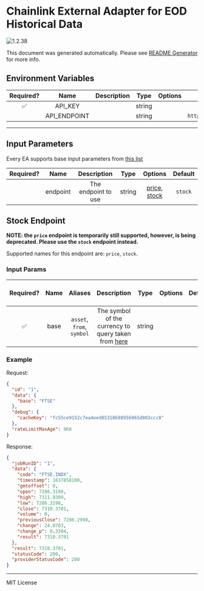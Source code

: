# Chainlink External Adapter for EOD Historical Data

![1.2.38](https://img.shields.io/github/package-json/v/smartcontractkit/external-adapters-js?filename=packages/sources/eodhistoricaldata/package.json)

This document was generated automatically. Please see [README Generator](../../scripts#readme-generator) for more info.

## Environment Variables

| Required? |     Name     | Description |  Type  | Options |             Default             |
| :-------: | :----------: | :---------: | :----: | :-----: | :-----------------------------: |
|    ✅     |   API_KEY    |             | string |         |                                 |
|           | API_ENDPOINT |             | string |         | `https://eodhistoricaldata.com` |

---

## Input Parameters

Every EA supports base input parameters from [this list](../../core/bootstrap#base-input-parameters)

| Required? |   Name   |     Description     |  Type  |                      Options                       | Default |
| :-------: | :------: | :-----------------: | :----: | :------------------------------------------------: | :-----: |
|           | endpoint | The endpoint to use | string | [price](#stock-endpoint), [stock](#stock-endpoint) | `stock` |

## Stock Endpoint

**NOTE: the `price` endpoint is temporarily still supported, however, is being deprecated. Please use the `stock` endpoint instead.**

Supported names for this endpoint are: `price`, `stock`.

### Input Params

| Required? | Name |          Aliases          |                                                       Description                                                        |  Type  | Options | Default | Depends On | Not Valid With |
| :-------: | :--: | :-----------------------: | :----------------------------------------------------------------------------------------------------------------------: | :----: | :-----: | :-----: | :--------: | :------------: |
|    ✅     | base | `asset`, `from`, `symbol` | The symbol of the currency to query taken from [here](https://eodhistoricaldata.com/financial-apis/category/data-feeds/) | string |         |         |            |                |

### Example

Request:

```json
{
  "id": "1",
  "data": {
    "base": "FTSE"
  },
  "debug": {
    "cacheKey": "fc55ce9152c7ea4eed85318698956965d803ccc8"
  },
  "rateLimitMaxAge": 960
}
```

Response:

```json
{
  "jobRunID": "1",
  "data": {
    "code": "FTSE.INDX",
    "timestamp": 1637858100,
    "gmtoffset": 0,
    "open": 7286.3198,
    "high": 7311.9399,
    "low": 7286.3198,
    "close": 7310.3701,
    "volume": 0,
    "previousClose": 7286.2998,
    "change": 24.0703,
    "change_p": 0.3304,
    "result": 7310.3701
  },
  "result": 7310.3701,
  "statusCode": 200,
  "providerStatusCode": 200
}
```

---

MIT License
